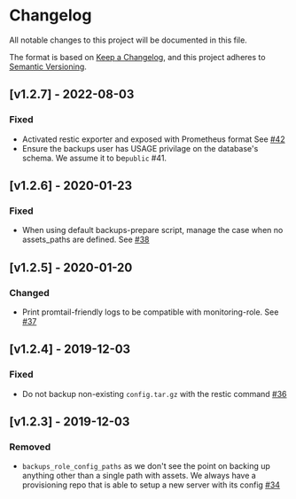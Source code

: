 # Changelog
All notable changes to this project will be documented in this file.

The format is based on [Keep a Changelog](https://keepachangelog.com/en/1.0.0/),
and this project adheres to [Semantic Versioning](https://semver.org/spec/v2.0.0.html).

## [v1.2.7] - 2022-08-03
### Fixed
- Activated restic exporter and exposed with Prometheus format
  See [#42](https://github.com/coopdevs/backups_role/pull/42)
- Ensure the backups user has USAGE privilage on the database's schema. We assume it to be`public` #41.


## [v1.2.6] - 2020-01-23
### Fixed
- When using default backups-prepare script, manage the case when no assets_paths are defined.
  See [#38](https://github.com/coopdevs/backups_role/pull/38)

## [v1.2.5] - 2020-01-20
### Changed
- Print promtail-friendly logs to be compatible with monitoring-role. See [#37](https://github.com/coopdevs/backups_role/pull/37)

## [v1.2.4] - 2019-12-03

### Fixed

- Do not backup non-existing `config.tar.gz` with the restic command [#36](https://github.com/coopdevs/backups_role/pull/36)

## [v1.2.3] - 2019-12-03

### Removed

- `backups_role_config_paths` as we don't see the point on backing up anything
    other than a single path with assets. We always have a provisioning repo
    that is able to setup a new server with its config [#34](https://github.com/coopdevs/backups_role/pull/34/files)
